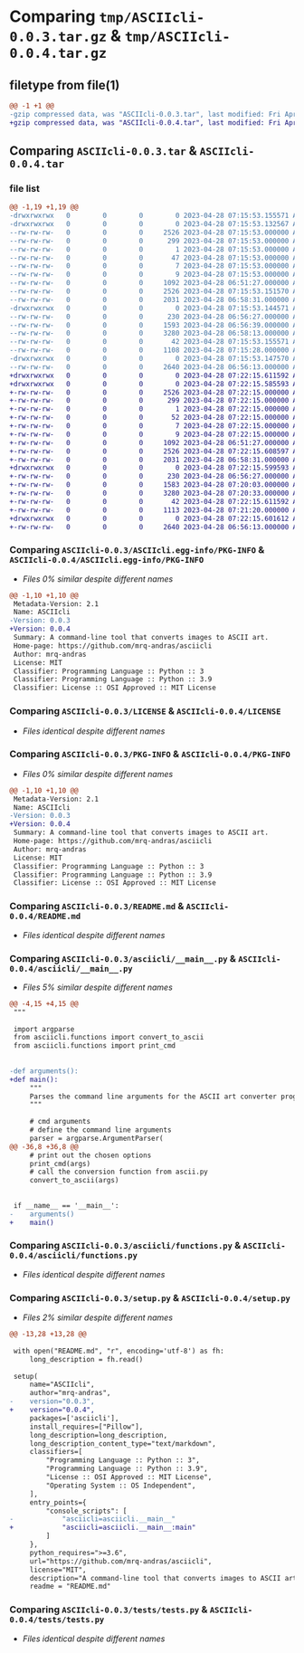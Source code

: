 # Comparing `tmp/ASCIIcli-0.0.3.tar.gz` & `tmp/ASCIIcli-0.0.4.tar.gz`

## filetype from file(1)

```diff
@@ -1 +1 @@
-gzip compressed data, was "ASCIIcli-0.0.3.tar", last modified: Fri Apr 28 07:15:53 2023, max compression
+gzip compressed data, was "ASCIIcli-0.0.4.tar", last modified: Fri Apr 28 07:22:15 2023, max compression
```

## Comparing `ASCIIcli-0.0.3.tar` & `ASCIIcli-0.0.4.tar`

### file list

```diff
@@ -1,19 +1,19 @@
-drwxrwxrwx   0        0        0        0 2023-04-28 07:15:53.155571 ASCIIcli-0.0.3/
-drwxrwxrwx   0        0        0        0 2023-04-28 07:15:53.132567 ASCIIcli-0.0.3/ASCIIcli.egg-info/
--rw-rw-rw-   0        0        0     2526 2023-04-28 07:15:53.000000 ASCIIcli-0.0.3/ASCIIcli.egg-info/PKG-INFO
--rw-rw-rw-   0        0        0      299 2023-04-28 07:15:53.000000 ASCIIcli-0.0.3/ASCIIcli.egg-info/SOURCES.txt
--rw-rw-rw-   0        0        0        1 2023-04-28 07:15:53.000000 ASCIIcli-0.0.3/ASCIIcli.egg-info/dependency_links.txt
--rw-rw-rw-   0        0        0       47 2023-04-28 07:15:53.000000 ASCIIcli-0.0.3/ASCIIcli.egg-info/entry_points.txt
--rw-rw-rw-   0        0        0        7 2023-04-28 07:15:53.000000 ASCIIcli-0.0.3/ASCIIcli.egg-info/requires.txt
--rw-rw-rw-   0        0        0        9 2023-04-28 07:15:53.000000 ASCIIcli-0.0.3/ASCIIcli.egg-info/top_level.txt
--rw-rw-rw-   0        0        0     1092 2023-04-28 06:51:27.000000 ASCIIcli-0.0.3/LICENSE
--rw-rw-rw-   0        0        0     2526 2023-04-28 07:15:53.151570 ASCIIcli-0.0.3/PKG-INFO
--rw-rw-rw-   0        0        0     2031 2023-04-28 06:58:31.000000 ASCIIcli-0.0.3/README.md
-drwxrwxrwx   0        0        0        0 2023-04-28 07:15:53.144571 ASCIIcli-0.0.3/asciicli/
--rw-rw-rw-   0        0        0      230 2023-04-28 06:56:27.000000 ASCIIcli-0.0.3/asciicli/__init__.py
--rw-rw-rw-   0        0        0     1593 2023-04-28 06:56:39.000000 ASCIIcli-0.0.3/asciicli/__main__.py
--rw-rw-rw-   0        0        0     3280 2023-04-28 06:58:13.000000 ASCIIcli-0.0.3/asciicli/functions.py
--rw-rw-rw-   0        0        0       42 2023-04-28 07:15:53.155571 ASCIIcli-0.0.3/setup.cfg
--rw-rw-rw-   0        0        0     1108 2023-04-28 07:15:28.000000 ASCIIcli-0.0.3/setup.py
-drwxrwxrwx   0        0        0        0 2023-04-28 07:15:53.147570 ASCIIcli-0.0.3/tests/
--rw-rw-rw-   0        0        0     2640 2023-04-28 06:56:13.000000 ASCIIcli-0.0.3/tests/tests.py
+drwxrwxrwx   0        0        0        0 2023-04-28 07:22:15.611592 ASCIIcli-0.0.4/
+drwxrwxrwx   0        0        0        0 2023-04-28 07:22:15.585593 ASCIIcli-0.0.4/ASCIIcli.egg-info/
+-rw-rw-rw-   0        0        0     2526 2023-04-28 07:22:15.000000 ASCIIcli-0.0.4/ASCIIcli.egg-info/PKG-INFO
+-rw-rw-rw-   0        0        0      299 2023-04-28 07:22:15.000000 ASCIIcli-0.0.4/ASCIIcli.egg-info/SOURCES.txt
+-rw-rw-rw-   0        0        0        1 2023-04-28 07:22:15.000000 ASCIIcli-0.0.4/ASCIIcli.egg-info/dependency_links.txt
+-rw-rw-rw-   0        0        0       52 2023-04-28 07:22:15.000000 ASCIIcli-0.0.4/ASCIIcli.egg-info/entry_points.txt
+-rw-rw-rw-   0        0        0        7 2023-04-28 07:22:15.000000 ASCIIcli-0.0.4/ASCIIcli.egg-info/requires.txt
+-rw-rw-rw-   0        0        0        9 2023-04-28 07:22:15.000000 ASCIIcli-0.0.4/ASCIIcli.egg-info/top_level.txt
+-rw-rw-rw-   0        0        0     1092 2023-04-28 06:51:27.000000 ASCIIcli-0.0.4/LICENSE
+-rw-rw-rw-   0        0        0     2526 2023-04-28 07:22:15.608597 ASCIIcli-0.0.4/PKG-INFO
+-rw-rw-rw-   0        0        0     2031 2023-04-28 06:58:31.000000 ASCIIcli-0.0.4/README.md
+drwxrwxrwx   0        0        0        0 2023-04-28 07:22:15.599593 ASCIIcli-0.0.4/asciicli/
+-rw-rw-rw-   0        0        0      230 2023-04-28 06:56:27.000000 ASCIIcli-0.0.4/asciicli/__init__.py
+-rw-rw-rw-   0        0        0     1583 2023-04-28 07:20:03.000000 ASCIIcli-0.0.4/asciicli/__main__.py
+-rw-rw-rw-   0        0        0     3280 2023-04-28 07:20:33.000000 ASCIIcli-0.0.4/asciicli/functions.py
+-rw-rw-rw-   0        0        0       42 2023-04-28 07:22:15.611592 ASCIIcli-0.0.4/setup.cfg
+-rw-rw-rw-   0        0        0     1113 2023-04-28 07:21:20.000000 ASCIIcli-0.0.4/setup.py
+drwxrwxrwx   0        0        0        0 2023-04-28 07:22:15.601612 ASCIIcli-0.0.4/tests/
+-rw-rw-rw-   0        0        0     2640 2023-04-28 06:56:13.000000 ASCIIcli-0.0.4/tests/tests.py
```

### Comparing `ASCIIcli-0.0.3/ASCIIcli.egg-info/PKG-INFO` & `ASCIIcli-0.0.4/ASCIIcli.egg-info/PKG-INFO`

 * *Files 0% similar despite different names*

```diff
@@ -1,10 +1,10 @@
 Metadata-Version: 2.1
 Name: ASCIIcli
-Version: 0.0.3
+Version: 0.0.4
 Summary: A command-line tool that converts images to ASCII art.
 Home-page: https://github.com/mrq-andras/asciicli
 Author: mrq-andras
 License: MIT
 Classifier: Programming Language :: Python :: 3
 Classifier: Programming Language :: Python :: 3.9
 Classifier: License :: OSI Approved :: MIT License
```

### Comparing `ASCIIcli-0.0.3/LICENSE` & `ASCIIcli-0.0.4/LICENSE`

 * *Files identical despite different names*

### Comparing `ASCIIcli-0.0.3/PKG-INFO` & `ASCIIcli-0.0.4/PKG-INFO`

 * *Files 0% similar despite different names*

```diff
@@ -1,10 +1,10 @@
 Metadata-Version: 2.1
 Name: ASCIIcli
-Version: 0.0.3
+Version: 0.0.4
 Summary: A command-line tool that converts images to ASCII art.
 Home-page: https://github.com/mrq-andras/asciicli
 Author: mrq-andras
 License: MIT
 Classifier: Programming Language :: Python :: 3
 Classifier: Programming Language :: Python :: 3.9
 Classifier: License :: OSI Approved :: MIT License
```

### Comparing `ASCIIcli-0.0.3/README.md` & `ASCIIcli-0.0.4/README.md`

 * *Files identical despite different names*

### Comparing `ASCIIcli-0.0.3/asciicli/__main__.py` & `ASCIIcli-0.0.4/asciicli/__main__.py`

 * *Files 5% similar despite different names*

```diff
@@ -4,15 +4,15 @@
 """
 
 import argparse
 from asciicli.functions import convert_to_ascii
 from asciicli.functions import print_cmd
 
 
-def arguments():
+def main():
     """
     Parses the command line arguments for the ASCII art converter program.
     """
 
     # cmd arguments
     # define the command line arguments
     parser = argparse.ArgumentParser(
@@ -36,8 +36,8 @@
     # print out the chosen options
     print_cmd(args)
     # call the conversion function from ascii.py
     convert_to_ascii(args)
 
 
 if __name__ == '__main__':
-    arguments()
+    main()
```

### Comparing `ASCIIcli-0.0.3/asciicli/functions.py` & `ASCIIcli-0.0.4/asciicli/functions.py`

 * *Files identical despite different names*

### Comparing `ASCIIcli-0.0.3/setup.py` & `ASCIIcli-0.0.4/setup.py`

 * *Files 2% similar despite different names*

```diff
@@ -13,28 +13,28 @@
 
 with open("README.md", "r", encoding='utf-8') as fh:
     long_description = fh.read()
 
 setup(
     name="ASCIIcli",
     author="mrq-andras",
-    version="0.0.3",
+    version="0.0.4",
     packages=['asciicli'],
     install_requires=["Pillow"],
     long_description=long_description,
     long_description_content_type="text/markdown",
     classifiers=[
         "Programming Language :: Python :: 3",
         "Programming Language :: Python :: 3.9",
         "License :: OSI Approved :: MIT License",
         "Operating System :: OS Independent",
     ],
     entry_points={
         "console_scripts": [
-            "asciicli=asciicli.__main__"
+            "asciicli=asciicli.__main__:main"
         ]
     },
     python_requires=">=3.6",
     url="https://github.com/mrq-andras/asciicli",
     license="MIT",
     description="A command-line tool that converts images to ASCII art.",
     readme = "README.md"
```

### Comparing `ASCIIcli-0.0.3/tests/tests.py` & `ASCIIcli-0.0.4/tests/tests.py`

 * *Files identical despite different names*


